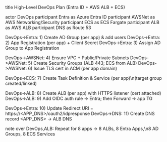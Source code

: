 title High-Level DevOps Plan (Entra ID + AWS ALB + ECS)

actor DevOps
participant Entra as Azure Entra ID
participant AWSNet as AWS Networking/Security
participant ECS as ECS Fargate
participant ALB as AWS ALB
participant DNS as Route 53

DevOps->Entra: 1) Create AD Group (per app) & add users
DevOps->Entra: 2) App Registration (per app) + Client Secret
DevOps->Entra: 3) Assign AD Group to App Registration

DevOps->AWSNet: 4) Ensure VPC + Public/Private Subnets
DevOps->AWSNet: 5) Create Security Groups (ALB 443; ECS from ALB)
DevOps->AWSNet: 6) Issue TLS cert in ACM (per app domain)

DevOps->ECS: 7) Create Task Definition & Service (per app)\n(target group created/linked)

DevOps->ALB: 8) Create ALB (per app) with HTTPS listener (cert attached)
DevOps->ALB: 9) Add OIDC auth rule → Entra; then Forward → app TG

DevOps->Entra: 10) Update Redirect URI = https://<APP_DNS>/oauth2/idpresponse
DevOps->DNS: 11) Create DNS record <APP_DNS> → ALB DNS

note over DevOps,ALB: Repeat for 8 apps → 8 ALBs, 8 Entra Apps,\n8 AD Groups, 8 ECS Services